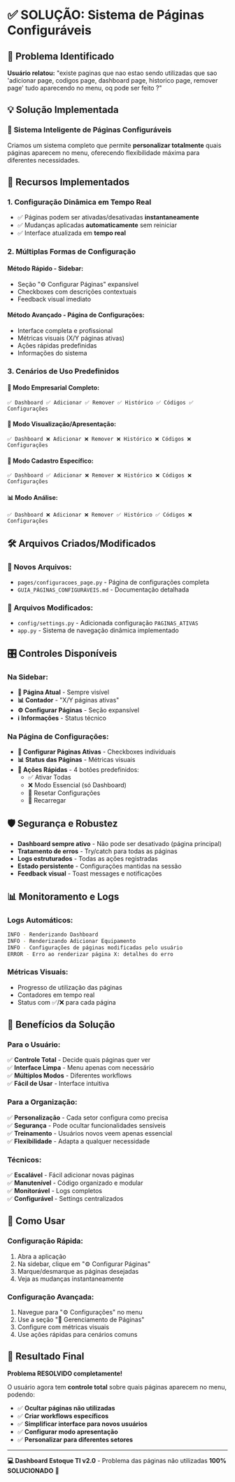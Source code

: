 # ✅ SOLUÇÃO: Sistema de Páginas Configuráveis

## 🎯 Problema Identificado
**Usuário relatou:** "existe paginas que nao estao sendo utilizadas que sao 'adicionar page, codigos page, dashboard page, historico page, remover page' tudo aparecendo no menu, oq pode ser feito ?"

## 💡 Solução Implementada

### 🔧 **Sistema Inteligente de Páginas Configuráveis**

Criamos um sistema completo que permite **personalizar totalmente** quais páginas aparecem no menu, oferecendo flexibilidade máxima para diferentes necessidades.

## 🚀 Recursos Implementados

### 1. **Configuração Dinâmica em Tempo Real**
- ✅ Páginas podem ser ativadas/desativadas **instantaneamente**
- ✅ Mudanças aplicadas **automaticamente** sem reiniciar
- ✅ Interface atualizada em **tempo real**

### 2. **Múltiplas Formas de Configuração**

#### **Método Rápido - Sidebar:**
- Seção "⚙️ Configurar Páginas" expansível
- Checkboxes com descrições contextuais
- Feedback visual imediato

#### **Método Avançado - Página de Configurações:**
- Interface completa e profissional
- Métricas visuais (X/Y páginas ativas)
- Ações rápidas predefinidas
- Informações do sistema

### 3. **Cenários de Uso Predefinidos**

#### **🏢 Modo Empresarial Completo:**
```
✅ Dashboard ✅ Adicionar ✅ Remover ✅ Histórico ✅ Códigos ✅ Configurações
```

#### **👀 Modo Visualização/Apresentação:**
```
✅ Dashboard ❌ Adicionar ❌ Remover ❌ Histórico ❌ Códigos ❌ Configurações
```

#### **🔧 Modo Cadastro Específico:**
```
✅ Dashboard ✅ Adicionar ❌ Remover ❌ Histórico ❌ Códigos ❌ Configurações
```

#### **📊 Modo Análise:**
```
✅ Dashboard ❌ Adicionar ❌ Remover ✅ Histórico ✅ Códigos ❌ Configurações
```

## 🛠️ Arquivos Criados/Modificados

### 📁 **Novos Arquivos:**
- `pages/configuracoes_page.py` - Página de configurações completa
- `GUIA_PÁGINAS_CONFIGURÁVEIS.md` - Documentação detalhada

### 🔧 **Arquivos Modificados:**
- `config/settings.py` - Adicionada configuração `PAGINAS_ATIVAS`
- `app.py` - Sistema de navegação dinâmica implementado

## 🎛️ Controles Disponíveis

### **Na Sidebar:**
- **📍 Página Atual** - Sempre visível
- **📊 Contador** - "X/Y páginas ativas"
- **⚙️ Configurar Páginas** - Seção expansível
- **ℹ️ Informações** - Status técnico

### **Na Página de Configurações:**
- **🔧 Configurar Páginas Ativas** - Checkboxes individuais
- **📊 Status das Páginas** - Métricas visuais
- **🔄 Ações Rápidas** - 4 botões predefinidos:
  - ✅ Ativar Todas
  - ❌ Modo Essencial (só Dashboard)
  - 🔄 Resetar Configurações
  - 🔄 Recarregar

## 🛡️ Segurança e Robustez

- **Dashboard sempre ativo** - Não pode ser desativado (página principal)
- **Tratamento de erros** - Try/catch para todas as páginas
- **Logs estruturados** - Todas as ações registradas
- **Estado persistente** - Configurações mantidas na sessão
- **Feedback visual** - Toast messages e notificações

## 📊 Monitoramento e Logs

### **Logs Automáticos:**
```bash
INFO - Renderizando Dashboard
INFO - Renderizando Adicionar Equipamento
INFO - Configurações de páginas modificadas pelo usuário
ERROR - Erro ao renderizar página X: detalhes do erro
```

### **Métricas Visuais:**
- Progresso de utilização das páginas
- Contadores em tempo real
- Status com ✅/❌ para cada página

## 🎯 Benefícios da Solução

### **Para o Usuário:**
✅ **Controle Total** - Decide quais páginas quer ver  
✅ **Interface Limpa** - Menu apenas com necessário  
✅ **Múltiplos Modos** - Diferentes workflows  
✅ **Fácil de Usar** - Interface intuitiva  

### **Para a Organização:**
✅ **Personalização** - Cada setor configura como precisa  
✅ **Segurança** - Pode ocultar funcionalidades sensíveis  
✅ **Treinamento** - Usuários novos veem apenas essencial  
✅ **Flexibilidade** - Adapta a qualquer necessidade  

### **Técnicos:**
✅ **Escalável** - Fácil adicionar novas páginas  
✅ **Manutenível** - Código organizado e modular  
✅ **Monitorável** - Logs completos  
✅ **Configurável** - Settings centralizados  

## 🚀 Como Usar

### **Configuração Rápida:**
1. Abra a aplicação
2. Na sidebar, clique em "⚙️ Configurar Páginas"
3. Marque/desmarque as páginas desejadas
4. Veja as mudanças instantaneamente

### **Configuração Avançada:**
1. Navegue para "⚙️ Configurações" no menu
2. Use a seção "📱 Gerenciamento de Páginas"
3. Configure com métricas visuais
4. Use ações rápidas para cenários comuns

## 🎉 Resultado Final

**Problema RESOLVIDO completamente!**

O usuário agora tem **controle total** sobre quais páginas aparecem no menu, podendo:
- ✅ **Ocultar páginas não utilizadas**
- ✅ **Criar workflows específicos**
- ✅ **Simplificar interface para novos usuários**
- ✅ **Configurar modo apresentação**
- ✅ **Personalizar para diferentes setores**

---

**💻 Dashboard Estoque TI v2.0** - Problema das páginas não utilizadas **100% SOLUCIONADO** 🎯 